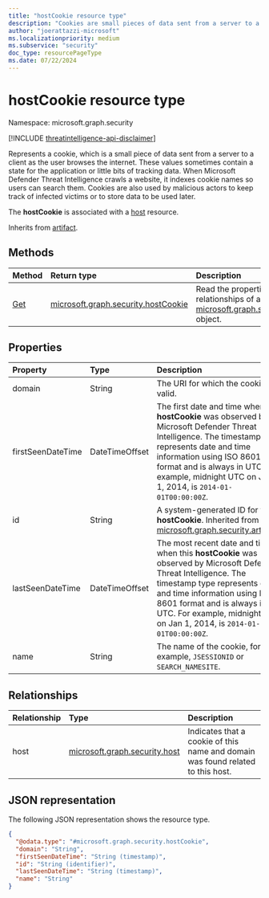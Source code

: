 ```yaml
---
title: "hostCookie resource type"
description: "Cookies are small pieces of data sent from a server to a client as the user browses the internet."
author: "joerattazzi-microsoft"
ms.localizationpriority: medium
ms.subservice: "security"
doc_type: resourcePageType
ms.date: 07/22/2024
---
```


# hostCookie resource type

Namespace: microsoft.graph.security

[!INCLUDE [threatintelligence-api-disclaimer](../../includes/threatintelligence-api-disclaimer.md)]

Represents a cookie, which is a small piece of data sent from a server to a client as the user browses the internet. These values sometimes contain a state for the application or little bits of tracking data. When Microsoft Defender Threat Intelligence crawls a website, it indexes cookie names so users can search them. Cookies are also used by malicious actors to keep track of infected victims or to store data to be used later.

The **hostCookie** is associated with a [host](../resources/security-host.md) resource.

Inherits from [artifact](../resources/security-artifact.md).

## Methods

| Method                                              | Return type                                                                | Description                                                                                                                   |
| :-------------------------------------------------- | :------------------------------------------------------------------------- | :---------------------------------------------------------------------------------------------------------------------------- |
| [Get](../api/security-hostcookie-get.md) | [microsoft.graph.security.hostCookie](../resources/security-hostcookie.md) | Read the properties and relationships of a [microsoft.graph.security.hostCookie](../resources/security-hostcookie.md) object. |

## Properties

| Property          | Type           | Description                                                                                                                                                                                                                                                                                 |
| :---------------- | :------------- | :------------------------------------------------------------------------------------------------------------------------------------------------------------------------------------------------------------------------------------------------------------------------------------------ |
| domain            | String         | The URI for which the cookie is valid.                                                                                                                                                                                                                                                      |
| firstSeenDateTime | DateTimeOffset | The first date and time when this **hostCookie** was observed by Microsoft Defender Threat Intelligence. The timestamp type represents date and time information using ISO 8601 format and is always in UTC. For example, midnight UTC on Jan 1, 2014, is `2014-01-01T00:00:00Z`.       |
| id                | String         | A system-generated ID for this **hostCookie**. Inherited from [microsoft.graph.security.artifact](../resources/security-artifact.md).                                                                                                                                                       |
| lastSeenDateTime  | DateTimeOffset | The most recent date and time when this **hostCookie** was observed by Microsoft Defender Threat Intelligence. The timestamp type represents date and time information using ISO 8601 format and is always in UTC. For example, midnight UTC on Jan 1, 2014, is `2014-01-01T00:00:00Z`. |
| name              | String         | The name of the cookie, for example, `JSESSIONID` or `SEARCH_NAMESITE`.                                                                                                                                                                                                                     |

## Relationships

| Relationship | Type                                                           | Description                                                                     |
| :----------- | :------------------------------------------------------------- | :------------------------------------------------------------------------------ |
| host         | [microsoft.graph.security.host](../resources/security-host.md) | Indicates that a cookie of this name and domain was found related to this host. |

## JSON representation

The following JSON representation shows the resource type.

<!-- {
  "blockType": "resource",
  "keyProperty": "id",
  "@odata.type": "microsoft.graph.security.hostCookie",
  "baseType": "microsoft.graph.security.artifact",
  "openType": false
}
-->

```json
{
  "@odata.type": "#microsoft.graph.security.hostCookie",
  "domain": "String",
  "firstSeenDateTime": "String (timestamp)",
  "id": "String (identifier)",
  "lastSeenDateTime": "String (timestamp)",
  "name": "String"
}
```
